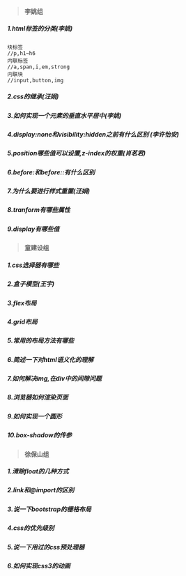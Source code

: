 >#### **李姚组**

##### 1.html标签的分类(李姚)
~~~
块标签
//p,h1~h6
内联标签
//a,span,i,em,strong
内联块
//input,button,img
~~~

##### 2.css的继承(汪娟)

##### 3.如何实现一个元素的垂直水平居中(李姚)

##### 4.display:none和visibility:hidden之前有什么区别 (李许怡安)

##### 5.position哪些值可以设置,z-index的权重(肖茗君)

##### 6.before:和before::有什么区别

##### 7.为什么要进行样式重置(汪娟)

##### 8.tranform有哪些属性

##### 9.display有哪些值

>#### **童建设组**

##### 1.css选择器有哪些

##### 2.盒子模型(王宇)

##### 3.flex布局

##### 4.grid布局

##### 5.常用的布局方法有哪些

##### 6.简述一下对html语义化的理解

##### 7.如何解决img,在div中的间隙问题

##### 8.浏览器如何渲染页面

##### 9.如何实现一个圆形

##### 10.box-shadow的传参

>#### **徐保山组**

##### 1.清除float的几种方式

##### 2.link和@import的区别

##### 3.说一下bootstrap的栅格布局

##### 4.css的优先级别

##### 5.说一下用过的css预处理器

##### 6.如何实现css3的动画